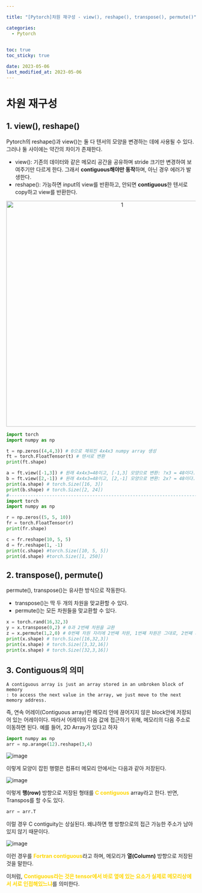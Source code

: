 ```yaml
---

title: "[Pytorch]차원 재구성 - view(), reshape(), transpose(), permute()"

categories: 
  - Pytorch

  
toc: true
toc_sticky: true

date: 2023-05-06
last_modified_at: 2023-05-06
---
```


# 차원 재구성
## 1. view(), reshape()
Pytorch의 reshape()과 view()는 둘 다 텐서의 모양을 변경하는 데에 사용될 수 있다. 그러나 둘 사이에는 약간의 차이가 존재한다.

- view(): 기존의 데이터와 같은 메모리 공간을 공유하며 stride 크기만 변경하여 보여주기만 다르게 한다. 그래서 **contiguous해야만 동작**하며, 아닌 경우 에러가 발생한다.
- reshape(): 가능하면 input의 view를 반환하고, 안되면 **contiguous**한 텐서로 copy하고 view를 반환한다.

<p align="center">
<img width="600" alt="1" src="https://user-images.githubusercontent.com/111734605/236616856-dba8f755-29f5-47d3-9388-6cd356b56ddb.png">
</p>

```python
import torch
import numpy as np

t = np.zeros((4,4,3)) # 0으로 채워진 4x4x3 numpy array 생성
ft = torch.FloatTensor(t) # 텐서로 변환
print(ft.shape)

a = ft.view([-1,3]) # 원래 4x4x3=48이고, [-1,3] 모양으로 변환: ?x3 = 48이다. 따라서 ? = 16
b = ft.view([2,-1]) # 원래 4x4x3=48이고, [2,-1] 모양으로 변환: 2x? = 48이다. 따라서 ? = 24
print(a.shape) # torch.Size([16, 3])
print(b.shape) # torch.Size([2, 24])
#------------------------------------------------------------------------------------------#
import torch
import numpy as np

r = np.zeros((5, 5, 10))
fr = torch.FloatTensor(r)
print(fr.shape)

c = fr.reshape(10, 5, 5)
d = fr.reshape(1, -1)
print(c.shape) #torch.Size([10, 5, 5])
print(d.shape) #torch.Size([1, 250])
```

## 2. transpose(), permute()
permute(), transpose()는 유사한 방식으로 작동한다.
- transpose()는 딱 두 개의 차원을 맞교환할 수 있다. 
- permute()는 모든 차원들을 맞교환할 수 있다.

```python
x = torch.rand(16,32,3)
y = x.transpose(0,2) # 0과 2번째 차원을 교환
z = x.permute(1,2,0) # 0번째 차원 자리에 2번째 차원, 1번째 차원은 그대로, 2번째 차원자리는 0번째 차원이 들어옴
print(x.shape) # torch.Size([16,32,3])
print(x.shape) # torch.Size([3,32,16])
print(x.shape) # torch.Size([32,3,16])
```

## 3. Contiguous의 의미
```
A contiguous array is just an array stored in an unbroken block of memory
: to access the next value in the array, we just move to the next memory address.
```
즉, 연속 어레이(Contiguous array)란 메모리 안에 끊어지지 않은 block안에 저장되어 있는 어레이이다. 따라서 어레이의 다음 값에 접근하기 위해, 메모리의 다음 주소로 이동하면 된다. 
예를 들어, 2D Array가 있다고 하자
```python
import numpy as np
arr = np.arange(12).reshape(3,4)
```

![image](https://user-images.githubusercontent.com/111734605/236617998-64e87d6e-8e42-4dc5-9018-1206ec0639dc.png)

이렇게 모양이 잡힌 행렬은 컴퓨터 메모리 안에서는 다음과 같아 저장된다.

![image](https://user-images.githubusercontent.com/111734605/236618037-e3673b6f-a65f-49d2-be10-cbcfcd3d7426.png)

이렇게 **행(row)** 방향으로 저장된 형태를 <span style = "color:gold">**C contiguous**</span> array라고 한다. 반면, Transpos를 할 수도 있다.
```python
arr = arr.T
```
이럴 경우 C contiguity는 상실된다. 왜냐하면 행 방향으로의 접근 가능한 주소가 남아있지 않기 때문이다.

![image](https://user-images.githubusercontent.com/111734605/236618166-d29803f5-97fc-4e9e-8339-bed83f94176e.png)

이런 경우를 <span style = "color:gold">**Fortran contiguous**</span>라고 하며, 메모리가 **열(Column)** 방향으로 저장된 것을 말한다.

이처럼, <span style=  "color:gold">**Contiguous라는 것은 tensor에서 바로 옆에 있는 요소가 실제로 메모리상에서 서로 인접해있느냐**</span>를 의미한다.



